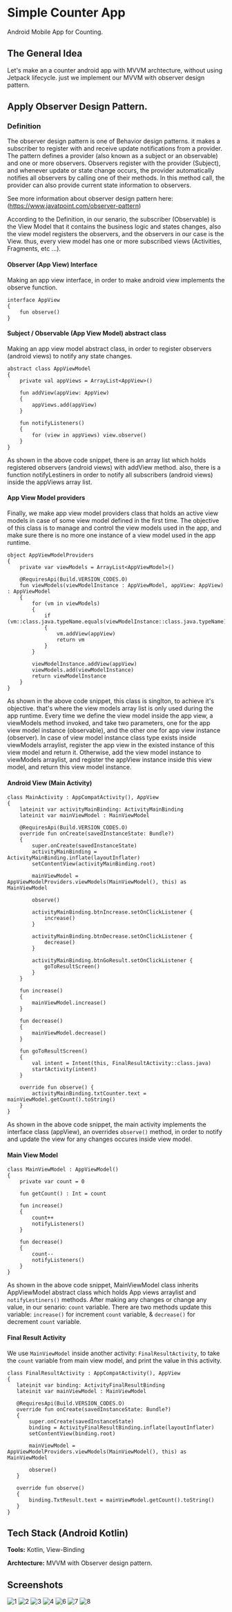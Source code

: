 
# Simple Counter App
Android Mobile App for Counting.

## The General Idea
Let's make an a counter android app with MVVM archtecture, 
without using Jetpack lifecycle.
just we implement our MVVM with observer design pattern.


## Apply Observer Design Pattern.

### Definition
The observer design pattern is one of Behavior design patterns. it makes a subscriber to register with 
and receive update notifications from a provider. The pattern defines 
a provider (also known as a subject or an observable) and one 
or more observers. Observers register with the provider (Subject), 
and whenever update or state change occurs, the provider 
automatically notifies all observers by calling one of their methods. 
In this method call, the provider can also provide current state 
information to observers.

See more information about observer design pattern here: 
(https://www.javatpoint.com/observer-pattern)

According to the Definition, in our senario, the subscriber (Observable) 
is the View Model that it contains the business logic and states 
changes, also the view model registers the observers, and the observers 
in our case is the View. thus, every view model has one or more subscribed 
views (Activities, Fragments, etc ...).

#### Observer (App View) Interface
Making an app view interface, in order to make android view implements
the observe function.

```
interface AppView
{
    fun observe()
}
```

#### Subject / Observable (App View Model) abstract class
Making an app view model abstract class, in order to register 
observers (android views) to notify any state changes.

```
abstract class AppViewModel
{
    private val appViews = ArrayList<AppView>()

    fun addView(appView: AppView)
    {
        appViews.add(appView)
    }

    fun notifyListeners()
    {
        for (view in appViews) view.observe()
    }
}
```

As shown in the above code snippet, there is an array list which 
holds registered observers (android views) with addView method. also, there is a function 
notifyLestiners in order to notify all subscribers (android views)
inside the appViews array list.

#### App View Model providers
Finally, we make app view model providers class that holds an active 
view models in case of some view model defined in the first time.
The objective of this class is to manage and control the view models
used in the app, and make sure there is no more one instance of 
a view model used in the app runtime.

```
object AppViewModelProviders
{
    private var viewModels = ArrayList<AppViewModel>()

    @RequiresApi(Build.VERSION_CODES.O)
    fun viewModels(viewModelInstance : AppViewModel, appView: AppView) : AppViewModel
    {
        for (vm in viewModels)
        {
            if (vm::class.java.typeName.equals(viewModelInstance::class.java.typeName))
            {
                vm.addView(appView)
                return vm
            }
        }

        viewModelInstance.addView(appView)
        viewModels.add(viewModelInstance)
        return viewModelInstance
    }
}
```

As shown in the above code snippet, this class is singlton, to 
achieve it's objective. that's where the view models array list is only
used during the app runtime.
Every time we define the view model inside the app view,
a viewModels method invoked, and take two parameters, one for the app
view model instance (observable), and the other one for app view instance (observer).
In case of view model instance class type exists inside viewModels arraylist,
register the app view in the existed instance of this view model and return it.
Otherwise, add the view model instance to viewModels arraylist, and register the appView instance
inside this view model, and return this view model instance.


#### Android View (Main Activity)

```
class MainActivity : AppCompatActivity(), AppView
{
    lateinit var activityMainBinding: ActivityMainBinding
    lateinit var mainViewModel : MainViewModel

    @RequiresApi(Build.VERSION_CODES.O)
    override fun onCreate(savedInstanceState: Bundle?)
    {
        super.onCreate(savedInstanceState)
        activityMainBinding = ActivityMainBinding.inflate(layoutInflater)
        setContentView(activityMainBinding.root)

        mainViewModel = AppViewModelProviders.viewModels(MainViewModel(), this) as MainViewModel

        observe()

        activityMainBinding.btnIncrease.setOnClickListener {
            increase()
        }

        activityMainBinding.btnDecrease.setOnClickListener {
            decrease()
        }

        activityMainBinding.btnGoResult.setOnClickListener {
            goToResultScreen()
        }
    }

    fun increase()
    {
        mainViewModel.increase()
    }

    fun decrease()
    {
        mainViewModel.decrease()
    }

    fun goToResultScreen()
    {
        val intent = Intent(this, FinalResultActivity::class.java)
        startActivity(intent)
    }

    override fun observe() {
        activityMainBinding.txtCounter.text = mainViewModel.getCount().toString()
    }
}
```

As shown in the above code snippet, the main activity implements
the interface class (appView), an overrides ```observe()``` method, in order 
to notify and update the view for any changes occures inside view model.



#### Main View Model
```
class MainViewModel : AppViewModel()
{
    private var count = 0

    fun getCount() : Int = count

    fun increase()
    {
        count++
        notifyListeners()
    }

    fun decrease()
    {
        count--
        notifyListeners()
    }
}
```

As shown in the above code snippet, MainViewModel class inherits
AppViewModel abstract class which holds App views arraylist and
```notifyLestiners()``` methods.
After making any changes or change any value, in our senario: ```count``` variable.
There are two methods update this variable: ```increase()``` for increment ```count``` variable, 
 & ```decrease()``` for decrement ```count``` variable.


 #### Final Result Activity
 We use ```MainViewModel``` inside another activity: ```FinalResultActivity```,
 to take the ```count``` variable from main view model, and print the value
 in this activity.

 ```
class FinalResultActivity : AppCompatActivity(), AppView
{
    lateinit var binding: ActivityFinalResultBinding
    lateinit var mainViewModel : MainViewModel

    @RequiresApi(Build.VERSION_CODES.O)
    override fun onCreate(savedInstanceState: Bundle?)
    {
        super.onCreate(savedInstanceState)
        binding = ActivityFinalResultBinding.inflate(layoutInflater)
        setContentView(binding.root)

        mainViewModel = AppViewModelProviders.viewModels(MainViewModel(), this) as MainViewModel

        observe()
    }

    override fun observe()
    {
        binding.TxtResult.text = mainViewModel.getCount().toString()
    }
}
 ```
 
## Tech Stack (Android Kotlin)

**Tools:** Kotlin, View-Binding

**Archtecture:** MVVM with Observer design pattern.


## Screenshots
![1](https://user-images.githubusercontent.com/34503868/208419876-30614e34-f139-477e-b373-d472b8c034c0.png)
![2](https://user-images.githubusercontent.com/34503868/208419895-4b545b24-b8fd-4c15-9df4-7291ae13c33c.png)
![3](https://user-images.githubusercontent.com/34503868/208420011-e71e2607-aa44-4c1b-8ffb-c1c16e275647.png)
![4](https://user-images.githubusercontent.com/34503868/208420029-294780b3-3d1f-4464-a950-ac3145d31c81.png)
![6](https://user-images.githubusercontent.com/34503868/208420046-0f205359-a583-40d4-b494-9454f3ccff5f.png)
![7](https://user-images.githubusercontent.com/34503868/208420057-4e07be65-17c5-4a3a-aaba-8d3c8242c205.png)
![8](https://user-images.githubusercontent.com/34503868/208420069-5f2b926d-0732-4af8-85bd-56cbad4838b7.png)


